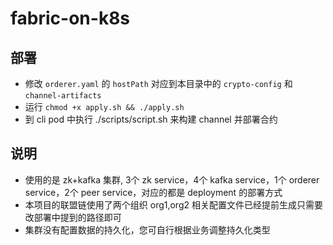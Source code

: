 # fabric-on-k8s

## 部署

* 修改 `orderer.yaml` 的 `hostPath` 对应到本目录中的 `crypto-config` 和 `channel-artifacts`
* 运行 `chmod +x apply.sh && ./apply.sh`
* 到 cli pod 中执行 ./scripts/script.sh 来构建 channel 并部署合约

## 说明

* 使用的是 zk+kafka 集群, 3个 zk service，4个 kafka service，1个 orderer service，2个 peer service，对应的都是 deployment 的部署方式
* 本项目的联盟链使用了两个组织 org1,org2 相关配置文件已经提前生成只需要改部署中提到的路径即可
* 集群没有配置数据的持久化，您可自行根据业务调整持久化类型